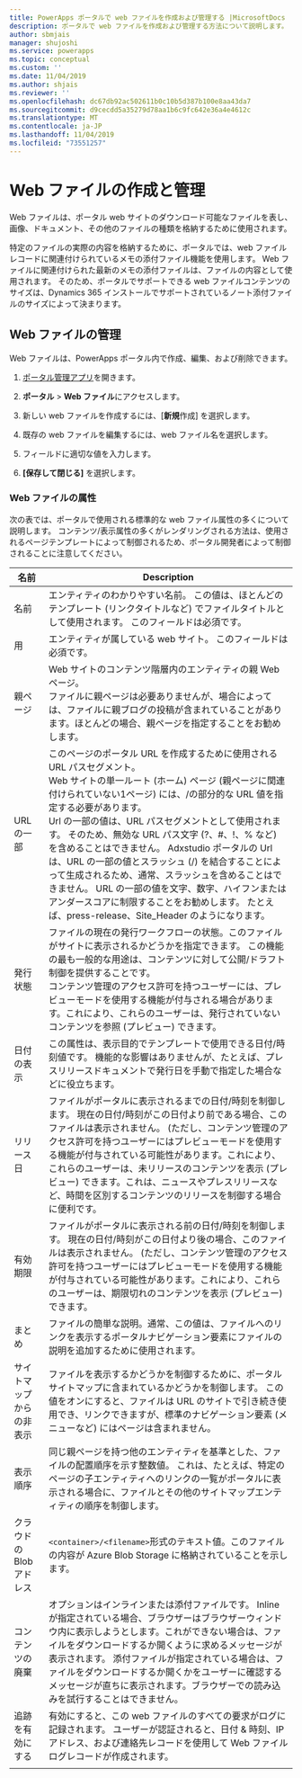 ```yaml
---
title: PowerApps ポータルで web ファイルを作成および管理する |MicrosoftDocs
description: ポータルで web ファイルを作成および管理する方法について説明します。
author: sbmjais
manager: shujoshi
ms.service: powerapps
ms.topic: conceptual
ms.custom: ''
ms.date: 11/04/2019
ms.author: shjais
ms.reviewer: ''
ms.openlocfilehash: dc67db92ac502611b0c10b5d387b100e8aa43da7
ms.sourcegitcommit: d9cecdd5a35279d78aa1b6c9fc642e36a4e4612c
ms.translationtype: MT
ms.contentlocale: ja-JP
ms.lasthandoff: 11/04/2019
ms.locfileid: "73551257"
---
```

# <a name="create-and-manage-web-files"></a>Web ファイルの作成と管理

Web ファイルは、ポータル web サイトのダウンロード可能なファイルを表し、画像、ドキュメント、その他のファイルの種類を格納するために使用されます。

特定のファイルの実際の内容を格納するために、ポータルでは、web ファイルレコードに関連付けられているメモの添付ファイル機能を使用します。 Web ファイルに関連付けられた最新のメモの添付ファイルは、ファイルの内容として使用されます。 そのため、ポータルでサポートできる web ファイルコンテンツのサイズは、Dynamics 365 インストールでサポートされているノート添付ファイルのサイズによって決まります。

## <a name="manage-web-files"></a>Web ファイルの管理

Web ファイルは、PowerApps ポータル内で作成、編集、および削除できます。

1. [ポータル管理アプリ](configure-portal.md)を開きます。

2. **ポータル** > **Web ファイル**にアクセスします。

3. 新しい web ファイルを作成するには、[**新規**作成] を選択します。

4. 既存の web ファイルを編集するには、web ファイル名を選択します。

5. フィールドに適切な値を入力します。

6. **[保存して閉じる]** を選択します。

### <a name="web-file-attributes"></a>Web ファイルの属性

次の表では、ポータルで使用される標準的な web ファイル属性の多くについて説明します。 コンテンツ/表示属性の多くがレンダリングされる方法は、使用されるページテンプレートによって制御されるため、ポータル開発者によって制御されることに注意してください。

| 名前                | Description               |
|---------------------|-----------------------|
|名前 |エンティティのわかりやすい名前。 この値は、ほとんどのテンプレート (リンクタイトルなど) でファイルタイトルとして使用されます。 このフィールドは必須です。   |
|用   |エンティティが属している web サイト。 このフィールドは必須です。   |
|親ページ   |Web サイトのコンテンツ階層内のエンティティの親 Web ページ。 <br>ファイルに親ページは必要ありませんが、場合によっては、ファイルに親ブログの投稿が含まれていることがあります。ほとんどの場合、親ページを指定することをお勧めします。  |
|URL の一部   |このページのポータル URL を作成するために使用される URL パスセグメント。 <br>Web サイトの単一ルート (ホーム) ページ (親ページに関連付けられていない1ページ) には、/の部分的な URL 値を指定する必要があります。<br>Url の一部の値は、URL パスセグメントとして使用されます。 そのため、無効な URL パス文字 (?、#、!、% など) を含めることはできません。 Adxstudio ポータルの Url は、URL の一部の値とスラッシュ (/) を結合することによって生成されるため、通常、スラッシュを含めることはできません。 URL の一部の値を文字、数字、ハイフンまたはアンダースコアに制限することをお勧めします。 たとえば、press-release、Site_Header のようになります。  |
|発行状態   |ファイルの現在の発行ワークフローの状態。このファイルがサイトに表示されるかどうかを指定できます。 この機能の最も一般的な用途は、コンテンツに対して公開/ドラフト制御を提供することです。<br>コンテンツ管理のアクセス許可を持つユーザーには、プレビューモードを使用する機能が付与される場合があります。これにより、これらのユーザーは、発行されていないコンテンツを参照 (プレビュー) できます。   |
| 日付の表示        | この属性は、表示目的でテンプレートで使用できる日付/時刻値です。 機能的な影響はありませんが、たとえば、プレスリリースドキュメントで発行日を手動で指定した場合などに役立ちます。    |
| リリース日        | ファイルがポータルに表示されるまでの日付/時刻を制御します。 現在の日付/時刻がこの日付より前である場合、このファイルは表示されません。 (ただし、コンテンツ管理のアクセス許可を持つユーザーにはプレビューモードを使用する機能が付与されている可能性があります。これにより、これらのユーザーは、未リリースのコンテンツを表示 (プレビュー) できます。これは、ニュースやプレスリリースなど、時間を区別するコンテンツのリリースを制御する場合に便利です。 |
| 有効期限     | ファイルがポータルに表示される前の日付/時刻を制御します。 現在の日付/時刻がこの日付より後の場合、このファイルは表示されません。 (ただし、コンテンツ管理のアクセス許可を持つユーザーにはプレビューモードを使用する機能が付与されている可能性があります。これにより、これらのユーザーは、期限切れのコンテンツを表示 (プレビュー) できます。                |
| まとめ             | ファイルの簡単な説明。通常、この値は、ファイルへのリンクを表示するポータルナビゲーション要素にファイルの説明を追加するために使用されます。      |
| サイトマップからの非表示 | ファイルを表示するかどうかを制御するために、ポータルサイトマップに含まれているかどうかを制御します。 この値をオンにすると、ファイルは URL のサイトで引き続き使用でき、リンクできますが、標準のナビゲーション要素 (メニューなど) にはページは含まれません。      |
| 表示順序       | 同じ親ページを持つ他のエンティティを基準とした、ファイルの配置順序を示す整数値。 これは、たとえば、特定のページの子エンティティへのリンクの一覧がポータルに表示される場合に、ファイルとその他のサイトマップエンティティの順序を制御します。      |
| クラウドの Blob アドレス  | `<container>/<filename>`形式のテキスト値。このファイルの内容が Azure Blob Storage に格納されていることを示します。        |
| コンテンツの廃棄 | オプションはインラインまたは添付ファイルです。 Inline が指定されている場合、ブラウザーはブラウザーウィンドウ内に表示しようとします。これができない場合は、ファイルをダウンロードするか開くように求めるメッセージが表示されます。 添付ファイルが指定されている場合は、ファイルをダウンロードするか開くかをユーザーに確認するメッセージが直ちに表示されます。ブラウザーでの読み込みを試行することはできません。                                                                                        |
| 追跡を有効にする     | 有効にすると、この web ファイルのすべての要求がログに記録されます。 ユーザーが認証されると、日付 & 時刻、IP アドレス、および連絡先レコードを使用して Web ファイルログレコードが作成されます。      |
|||



